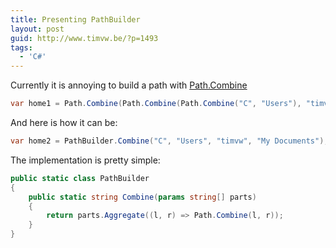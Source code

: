 ```yaml
---
title: Presenting PathBuilder
layout: post
guid: http://www.timvw.be/?p=1493
tags:
  - 'C#'
---
```

Currently it is annoying to build a path with [Path.Combine](http://msdn.microsoft.com/en-us/library/fyy7a5kt.aspx)

```csharp
var home1 = Path.Combine(Path.Combine(Path.Combine("C", "Users"), "timvw"), "My Documents");
```

And here is how it can be:

```csharp
var home2 = PathBuilder.Combine("C", "Users", "timvw", "My Documents");
```

The implementation is pretty simple:

```csharp
public static class PathBuilder
{
	public static string Combine(params string[] parts)
	{
		return parts.Aggregate((l, r) => Path.Combine(l, r));
	}
}
```
